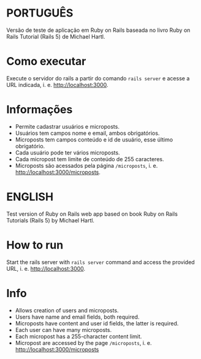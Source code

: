 # PORTUGUÊS

Versão de teste de aplicação em Ruby on Rails baseada no livro Ruby on Rails Tutorial (Rails 5) de Michael Hartl.

# Como executar
Execute o servidor do rails a partir do comando `rails server` e acesse a URL indicada, i. e. [http://localhost:3000](http://localhost:3000).

# Informações
* Permite cadastrar usuários e microposts.
* Usuários tem campos nome e email, ambos obrigatórios.
* Microposts tem campos conteúdo e id de usuário, esse último obrigatório.
* Cada usuário pode ter vários microposts.
* Cada micropost tem limite de conteúdo de 255 caracteres. 
* Microposts são acessados pela página `/microposts`, i. e. [http://localhost:3000/microposts](http://localhost:3000/microposts).

# ENGLISH

Test version of Ruby on Rails web app based on book Ruby on Rails Tutorials (Rails 5) by Michael Hartl.

# How to run
Start the rails server with `rails server` command and access the provided URL, i. e. [http://localhost:3000](http://localhost:3000). 

# Info
* Allows creation of users and microposts.
* Users have name and email fields, both required.
* Microposts have content and user id fields, the latter is required.
* Each user can have many microposts.
* Each micropost has a 255-character content limit.
* Micropost are accessed by the page `/microposts`, i. e. [http://localhost:3000/microposts](http://localhost:3000/microposts)